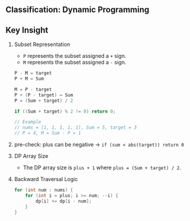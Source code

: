 ## Classification: Dynamic Programming 

## Key Insight
1. Subset Representation
   - `P` represents the subset assigned a `+` sign.  
   - `M` represents the subset assigned a `-` sign.

   ```cpp
   P - M = target
   P + M = Sum

   M = P - target
   P + (P - target) = Sum
   P = (Sum + target) / 2

   if ((Sum + target) % 2 != 0) return 0;

   // Example
   // nums = [1, 1, 1, 1, 1], Sum = 5, target = 3
   // P = 4, M = Sum - P = 1
   ```

2. pre-check: plus can be negative -> `if (sum < abs(target)) return 0`

3. DP Array Size 
   - The DP array size is `plus + 1` where `plus = (Sum + target) / 2`.

4. Backward Traversal Logic
   ```cpp
   for (int num : nums) {
       for (int i = plus; i >= num; --i) {
           dp[i] += dp[i - num];
       }
   }
   ```

